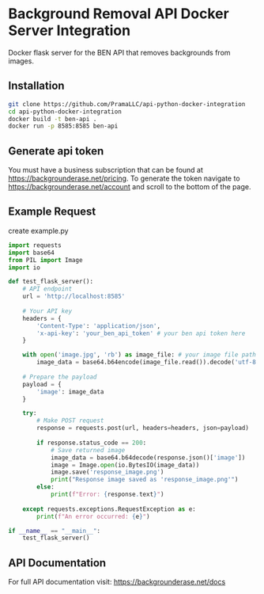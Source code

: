 # Background Removal API Docker Server Integration

Docker flask server for the BEN API that removes backgrounds from images.

## Installation

```bash
git clone https://github.com/PramaLLC/api-python-docker-integration
cd api-python-docker-integration
docker build -t ben-api .
docker run -p 8585:8585 ben-api
```

## Generate api token 
You must have a business subscription that can be found at https://backgrounderase.net/pricing. To generate the token navigate to
https://backgrounderase.net/account and scroll to the bottom of the page.

## Example Request
create example.py
```python
import requests
import base64
from PIL import Image
import io

def test_flask_server():
    # API endpoint
    url = 'http://localhost:8585'
    
    # Your API key
    headers = {
        'Content-Type': 'application/json',
        'x-api-key': 'your_ben_api_token' # your ben api token here
    }

    with open('image.jpg', 'rb') as image_file: # your image file path
        image_data = base64.b64encode(image_file.read()).decode('utf-8')
    
    # Prepare the payload
    payload = {
        'image': image_data
    }

    try:
        # Make POST request
        response = requests.post(url, headers=headers, json=payload)
        
        if response.status_code == 200:
            # Save returned image
            image_data = base64.b64decode(response.json()['image'])
            image = Image.open(io.BytesIO(image_data))
            image.save('response_image.png')
            print("Response image saved as 'response_image.png'")
        else:
            print(f"Error: {response.text}")
    
    except requests.exceptions.RequestException as e:
        print(f"An error occurred: {e}")

if __name__ == "__main__":
    test_flask_server()

```


## API Documentation
For full API documentation visit: https://backgrounderase.net/docs
